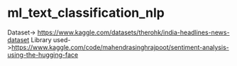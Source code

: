 # ml_text_classification_nlp
Dataset-> https://www.kaggle.com/datasets/therohk/india-headlines-news-dataset
Library used->https://www.kaggle.com/code/mahendrasinghrajpoot/sentiment-analysis-using-the-hugging-face
